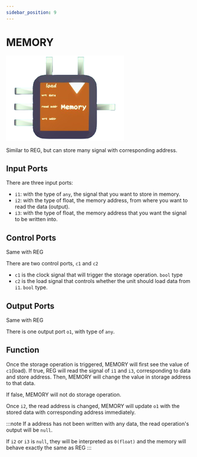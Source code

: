 ```yaml
---
sidebar_position: 9
---
```

# MEMORY

![MEMORY](./img/MEMORY.png)

Similar to REG, but can store many signal with corresponding address.

## Input Ports

There are three input ports:
- `i1`: with the type of `any`, the signal that you want to store in memory.
- `i2`: with the type of float, the memory address, from where you want to read the data (output).
- `i3`: with the type of float, the memory address that you want the signal to be written into.

## Control Ports

Same with REG

There are two control ports, `c1` and `c2`
- `c1` is the clock signal that will trigger the storage operation. `bool` type
- `c2` is the load signal that controls whether the unit should load data from `i1`. `bool` type.

## Output Ports

Same with REG

There is one output port `o1`, with type of `any`.

## Function

Once the storage operation is triggered, MEMORY will first see the value of `c1`(load). If true, REG will read the signal of `i1` and `i3`, corresponding to data and store address. Then, MEMORY will change the value in storage address to that data.

If false, MEMORY will not do storage operation.

Once `i2`, the read address is changed, MEMORY will update `o1` with the stored data with corresponding address immediately.

:::note
If a address has not been written with any data, the read operation's output will be `null`.

If `i2` or `i3` is `null`, they will be interpreted as `0(float)` and the memory will behave exactly the same as REG
:::
